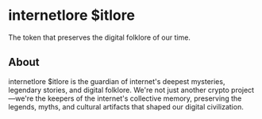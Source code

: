# internetlore $itlore

The token that preserves the digital folklore of our time.

## About

internetlore $itlore is the guardian of internet's deepest mysteries, legendary stories, and digital folklore. We're not just another crypto project—we're the keepers of the internet's collective memory, preserving the legends, myths, and cultural artifacts that shaped our digital civilization.

